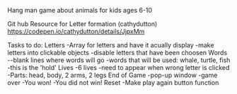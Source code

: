 Hang man game about animals for kids ages 6-10

Git hub Resource for Letter formation (cathydutton)
https://codepen.io/cathydutton/details/JjpxMm

Tasks to do:
Letters
-Array for letters and have it acually display
-make letters into clickable objects
-disable letters that have been choosen
Words
--blank lines where words will go
-words that will be used: whale, turtle, fish
-this is the 'hold'
Lives
-6 lives
-need to appear when wrong letter is clicked
-Parts: head, body, 2 arms, 2 legs
End of Game
-pop-up window
-game over
    -You won!
    -You did not win!
Reset
-Make play again button function

